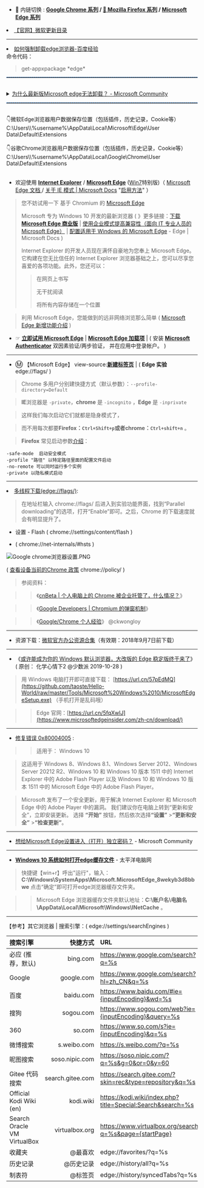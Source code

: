 - 🔄 内链切换 : **[Google Chrome 系列](https://github.com/taoste/Hello-World/tree/master/Tools/Google%20Chrome) / 
[🦊 Mozilla Firefox 系列](https://github.com/taoste/Hello-World/tree/master/Tools/Mozilla%20Firefox)  / 
[Microsoft Edge 系列](https://github.com/taoste/Hello-World/tree/master/Tools/Microsoft%20Windows%2010/Edge)**

<li><a href="https://www.catalog.update.microsoft.com/Search.aspx?q=Microsoft%20Edge-Stable%20Channel%20Version">【官网】微软更新目录</a></li>

------------------------------------------------------------------------------------------------------------------

<li><a href="https://jingyan.baidu.com/article/5d368d1ec920c87e61c0574a.html">如何强制卸载edge浏览器-百度经验</a></li>
命令代码：
<blockquote>get-appxpackage *edge*</blockquote>
<hr style="height:1px;border:none;border-top:1px dashed #0066CC;" />
<br>
<details>
	<summary>
      <a href="https://answers.microsoft.com/zh-hans/microsoftedge/forum/all/%E4%B8%BA%E4%BB%80%E4%B9%88%E6%9C%80%E6%96%B0/7172bdf6-9eb6-4f4c-a387-e003cc021aca">为什么最新版Microsoft edge无法卸载？ - Microsoft Community</a>
   </summary>
   <p data-prewrap="true">您好！</p>
<p data-prewrap="true" />
<p data-prewrap="true">非常欢迎您来微软技术支持社区咨询，</p>
<p data-prewrap="true" />
<p data-prewrap="true">Microsoft Edge 浏览器是 Windows 操作系统内置的新版浏览器应用，属于内置应用，是无法在设置中直接卸载的。</p>
<p data-prewrap="true" />
<p data-prewrap="true">如果您需要移除 Microsoft Edge 浏览器，您可以尝试以下方案进行操作：</p>
<p data-prewrap="true" />
<p data-prewrap="true">1、查看你当前 Microsoft Edge 浏览器版本号，地址栏输入：edge://settings/help，查看当前版本，比如：</p>
<p data-prewrap="true" />
<p data-prewrap="true">
<a href="https://filestore.community.support.microsoft.com/api/images/d349d413-6c90-41cf-8908-f2f93e38d24b?upload=true&amp;fud_access=wJJIheezUklbAN2ppeDns8cDNpYs3nCYjgitr%2bfFBh2dqlqMuW7np3F6Utp%2fKMltnRRYFtVjOMO5tpbpW9UyRAwvLeec5emAPixgq9ta07Dgnp2aq5eJbnfd%2fU3qhn545IgYUrp80qEKodWHhHWZuscjO0p%2b19ECUU4cI%2bZUSf6Lmadw3KUSfGbjd7dNHju6uAjLgs9oSqbd10559Jpvfs7yYLVU0cS6D3c1MmosSG25iiXXdPbNFFnc%2bgWx7BY0QsOyH5yGxOBCWioOBKdfRfjHtm6dBZ8CZN7QuCDuXBqvU3%2bwy8Q318Uo96OSBcXFc9QZT5B4V6mih%2fRAysv48DtBBeANFAanGCpaFyxGkSSzeqeEjK8kFJk%2bfg9e3Bg93H%2b8sG%2b9TOF4MtXMJysTTYDJEsTfZvrA%2fcqmpoKwDso%3d" class="ans-image-link" target="_blank" rel="noopener noreferrer nofollow" title="filestore.community.support.microsoft.com">
<img src="https://filestore.community.support.microsoft.com/api/images/d349d413-6c90-41cf-8908-f2f93e38d24b?upload=true&amp;fud_access=wJJIheezUklbAN2ppeDns8cDNpYs3nCYjgitr%2bfFBh2dqlqMuW7np3F6Utp%2fKMltnRRYFtVjOMO5tpbpW9UyRAwvLeec5emAPixgq9ta07Dgnp2aq5eJbnfd%2fU3qhn545IgYUrp80qEKodWHhHWZuscjO0p%2b19ECUU4cI%2bZUSf6Lmadw3KUSfGbjd7dNHju6uAjLgs9oSqbd10559Jpvfs7yYLVU0cS6D3c1MmosSG25iiXXdPbNFFnc%2bgWx7BY0QsOyH5yGxOBCWioOBKdfRfjHtm6dBZ8CZN7QuCDuXBqvU3%2bwy8Q318Uo96OSBcXFc9QZT5B4V6mih%2fRAysv48DtBBeANFAanGCpaFyxGkSSzeqeEjK8kFJk%2bfg9e3Bg93H%2b8sG%2b9TOF4MtXMJysTTYDJEsTfZvrA%2fcqmpoKwDso%3d" alt="图片" />
</a>
</p>
<p data-prewrap="true" />
<p data-prewrap="true">2、打开 Windows 资源管理器，定位到：C:\Program Files (x86)\Microsoft\Edge\Application，</p>
<p data-prewrap="true" />
<p data-prewrap="true">3、再打开对应版本的文件夹，再打开“Installer”文件夹，找到并选中“setup.exe”，</p>
<p data-prewrap="true" />
<p data-prewrap="true">4、点击左上角“文件”，选择以管理员身份运行 Windows Power Shell，</p>
<p data-prewrap="true" />
<p data-prewrap="true">5、键入命令：<span style="text-align: justify">.\setup.exe -uninstall -system-level -verbose-logging -force-uninstall，执行后即可完成 </span>Microsoft Edge 浏览器的卸载。</p>
<p data-prewrap="true" />
<p data-prewrap="true">免责声明：Microsoft Edge 是 Microsoft 推荐的 web 浏览器，并且是 Windows 的默认 web 浏览器。 由于 Windows 支持依赖于 web 平台的应用程序，因此我们的默认 web 浏览器是操作系统的基本组件，卸载Edge可能会影响系统。</p>
<p data-prewrap="true" />
<p data-prewrap="true">当您需要再次安装 Microsoft Edge 浏览器时，可以通过应用商店直接获取下载安装即可。</p>
</details>
<hr style="height:1px;border:none;border-top:1px dashed #0066CC;" />

<br>
👇微软Edge浏览器用户数据保存位置（包括插件，历史记录，Cookie等）<br>
C:\Users\\%username%\AppData\Local\Microsoft\Edge\User Data\Default\Extensions<br>
<br>
👇谷歌Chrome浏览器用户数据保存位置（包括插件，历史记录，Cookie等）<br>
C:\Users\\%username%\AppData\Local\Google\Chrome\User Data\Default\Extensions<br>
<br>

- 欢迎使用 [**Internet Explorer**](https://support.microsoft.com/zh-cn/help/17621/internet-explorer-downloads) /  [**Microsoft Edge**](https://microsoftedgewelcome.microsoft.com/zh-cn/) ([Win7](https://www.microsoftedgeinsider.com/zh-cn/download?platform=win7)特别版)（ [Microsoft Edge 文档
](https://docs.microsoft.com/zh-cn/DeployEdge/) / [关于 IE 模式 | Microsoft Docs](https://docs.microsoft.com/zh-cn/deployedge/edge-ie-mode) "[启用方法](https://github.com/taoste/Hello-World/blob/master/Tools/Microsoft%20Windows%2010/Edge/%E5%90%AF%E7%94%A8Edge%E7%9A%84IE%E6%A8%A1%E5%BC%8F.md)" ）
> 您不妨试用一下 基于 Chromium 的 [Microsoft Edge](https://microsoftedgewelcome.microsoft.com/zh-cn/)
> 
> Microsoft 专为 Windows 10 开发的最新浏览器    ( 》更多链接：[下载 **Microsoft Edge 商业版**](https://www.microsoft.com/zh-cn/edge/business/download) | [使用企业模式提高兼容性（面向 IT 专业人员的 Microsoft Edge）](https://docs.microsoft.com/zh-cn/microsoft-edge/deploy/emie-to-improve-compatibility) | [配置适用于 Windows 的 Microsoft Edge](https://docs.microsoft.com/zh-cn/DeployEdge/configure-microsoft-edge) - Edge | Microsoft Docs )
> 
> Internet Explorer 的开发人员现在满怀自豪地为您奉上 Microsoft Edge。它构建在您无比信任的 Internet Explorer 浏览器基础之上，您可以尽享您喜爱的各项功能。此外，您还可以：
> 
>>  在网页上书写
>>
>>  无干扰阅读
>>
>>将所有内容存储在一个位置

>利用 Microsoft Edge，您能做到的远非网络浏览那么简单 ( <a href="https://microsoftedgewelcome.microsoft.com/zh-cn/update/">Microsoft Edge 新增功能介绍</a> )

- ☞ [**立即试用 Microsoft Edge**](https://www.microsoft.com/zh-cn/MicrosoftEdgeWelcome) |  [**Microsoft Edge 加载项**](https://microsoftedge.microsoft.com/addons/Microsoft-Edge-Extensions-Home?hl=zh-CN)  | ( 安装 [**Microsoft Authenticator**](https://go.microsoft.com/fwlink/?LinkId=869155) 双因素验证/两步验证， 并在应用中登录帐户。  )
   
-------------------------------------------------

- Ⓜ️ 【Microsoft Edge】 view-source:[**新建标签页**](https://ntp.msn.cn/edge/ntp?locale=zh-cn&fre=1&dsp=1&sp=必应) | ( **Edge 实验**  edge://flags/ )

> Chrome 多用户分别建快捷方式（默认参数）：`--profile-directory=Default`

> **IE**浏览器是 `-private`，**chrome** 是 `-incognito` ，**Edge** 是 `-inprivate`

> 这样我们每次启动它们就都是隐身模式了，

> 而不用每次都要**Firefox：`Ctrl+Shift+p`**或者**chrome：`Ctrl+shift+n`** 。

> **Firefox** 常见启动参数[介绍](http://mozilla.com.cn/thread-21637-1-1.html)：
```
-safe-mode  启动安全模式
-profile "路径" 以特定路径里面的配置文件启动
-no-remote 可以同时运行多个实例
-private 以隐私模式启动
```
-------------------------------------------

<li><a href="https://www.llq.info/edge/8912.html" target="_blank" title="Edge 浏览器隐藏功能一览：多线程下载、IE 模式、阻止视频自动播放等-浏览器资讯网:"/>多线程下载(edge://flags/)</a>:</li>
<blockquote>在地址栏输入 chrome://flags/ 后进入到实验功能界面，找到“Parallel downloading”的选项，打开“Enable”即可。之后，Chrome 的下载速度就会有明显提升了。</blockquote>

- 设置 - Flash ( chrome://settings/content/flash )

- ( chrome://net-internals/#hsts )

<img src="https://raw.githubusercontent.com/taoste/Hello-World/master/Tools/Google%20Chrome/Google%20chrome%E6%B5%8F%E8%A7%88%E5%99%A8%E8%AE%BE%E7%BD%AE.PNG" border="0" alt="Google chrome浏览器设置.PNG" title="Google chrome浏览器设置.PNG">

( <a href="https://support.google.com/chrome/a/answer/9024365?hl=zh-Hans" title="查看设备当前的Chrome 政策- Google Chrome Enterprise帮助">查看设备当前的Chrome 政策</a> chrome://policy/ ) 

> 参阅资料：

>> 《[cnBeta | 个人电脑上的 Chrome 被企业托管了，什么情况？](https://www.cnbeta.com/articles/tech/875243.htm )》

>> 《[Google Developers | Chromium 的弹窗机制](https://developers.google.com/web/updates/2017/03/dialogs-policy?hl=zh-cn)》

>> 《[Google/Chrome 个人经验](http://kisss.cjli.info/auxiliary/Google-Chrome-Experience.html)》 @ckwongloy

  
-------------------------------------------------

- 资源下载：[微软官方办公资源合集](Office.md)（有效期：2018年9月7日前下载）
   
-------------------------------------------------

- 《[或许能成为你的 Windows 默认浏览器，大改版的 Edge 稳定版终于来了](https://mp.weixin.qq.com/s/05QoUqoMfNEyDOIyM440Xw)》
(  原创： 化学心情下2 @少数派 2019-10-28 )

> 用 Windows 电脑打开即可直接下载： [https://url.cn/57pEdMQ](https://github.com/taoste/Hello-World/raw/master/Tools/Microsoft%20Windows%2010/MicrosoftEdgeSetup.exe) （手机打开是乱码哦）

>> Edge 官网：[https://url.cn/5fqXwlJ](https://www.microsoftedgeinsider.com/zh-cn/download/)
   
-------------------------------------------------

- [修复错误 0x80004005](https://support.microsoft.com/zh-cn/help/4028090/windows-fix-error-0x80004005) : 
>> 适用于： Windows 10

>这适用于 Windows 8、Windows 8.1、Windows Server 2012、Windows Server 20212 R2、Windows 10 和 Windows 10 版本 1511 中的 Internet Explorer 中的 Adobe Flash Player 以及 Windows 10 和 Windows 10 版本 1511 中的 Microsoft Edge 中的 Adobe Flash Player。

>   <p>Microsoft 发布了一个安全更新，用于解决 Internet Explorer 和 Microsoft Edge 中的 Adobe Player 中的漏洞。 我们建议你在电脑上转到“更新和安全”，立即安装更新。 选择 <b>“开始”</b> <span class=\"win-icon win-icon-WindowsLogo\"></span> 按钮，然后依次选择<b>“设置”</b> <span class=\"win-icon win-icon-Settings\"></span>><b>“更新和安全”</b> <span class=\"win-icon win-icon-Sync\"></span>><b>“检查更新”</b>。</p>
   
-------------------------------------------------

- [想给Microsoft Edge设置进入（打开）独立密码？](https://answers.microsoft.com/zh-hans/edge/forum/all/%E6%83%B3%E7%BB%99microsoft/4069a0d8-1c87-4448-8b56-3e19a12f6227) - Microsoft Community

-------------------------------------------------

- [**Windows 10 系统如何打开edge缓存文件**](https://www.pconline.com.cn/win10/1105/11059165.html) - 太平洋电脑网

> 快捷键【win+r】呼出"运行"，输入：**C:\Windows\SystemApps\Microsoft.MicrosoftEdge_8wekyb3d8bbwe**  点击“确定”即可打开edge浏览器缓存文件夹。

>> Microsoft Edge 浏览器缓存文件夹默认地址：**C:\账户名\电脑名\AppData\Local\Microsoft\Windows\INetCache** 。

-------------------------------------------------

 【参考】其它浏览器 | 搜索引擎：( edge://settings/searchEngines )
 
| 搜索引擎 |  快捷方式 | URL |
| :-----| ----: | :---- |
| 必应 (推荐，默认) |  bing.com | https://www.google.com/search?q=%s |
| Google |  google.com | https://www.google.com/search?hl=zh_CN&q=%s |
| 百度 |  baidu.com | https://www.baidu.com/#ie={inputEncoding}&wd=%s |
| 搜狗 |  sogou.com | https://www.sogou.com/web?ie={inputEncoding}&query=%s |
| 360 |  so.com | https://www.so.com/s?ie={inputEncoding}&q=%s |
| 微博搜索 |  s.weibo.com | https://s.weibo.com/?q=%s |
| 昵图搜索 |  soso.nipic.com | https://soso.nipic.com/?q=%s&g=0&or=0&y=60 |
| Gitee 代码搜索 | search.gitee.com | https://search.gitee.com/?skin=rec&type=repository&q=%s |
| Official Kodi Wiki (en) |  kodi.wiki | https://kodi.wiki/index.php?title=Special:Search&search=%s |
| Search Oracle VM VirtualBox |  virtualbox.org | https://www.virtualbox.org/search?q=%s&page={startPage} |
| 收藏夹 |  @最喜欢 | edge://favorites/?q=%s |
| 历史记录 | @历史记录 | edge://history/all?q=%s |
| 制表符 |  @标签页 | edge://history/syncedTabs?q=%s |
